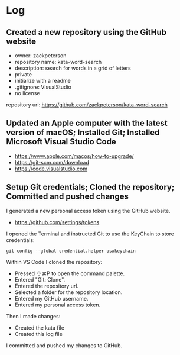 # Log

## Created a new repository using the GitHub website

 * owner: zackpeterson
 * repository name: kata-word-search
 * description: search for words in a grid of letters
 * private
 * initialize with a readme
 * .gitignore: VisualStudio
 * no license

repository url: https://github.com/zackpeterson/kata-word-search

## Updated an Apple computer with the latest version of macOS; Installed Git; Installed Microsoft Visual Studio Code

 * https://www.apple.com/macos/how-to-upgrade/
 * https://git-scm.com/download
 * https://code.visualstudio.com

## Setup Git credentials; Cloned the repository; Committed and pushed changes

I generated a new personal access token using the GitHub website.

 * https://github.com/settings/tokens

I opened the Terminal and instructed Git to use the KeyChain to store credentials:

    git config --global credential.helper osxkeychain

Within VS Code I cloned the repository:

 * Pressed ⇧⌘P to open the command palette.
 * Entered "Git: Clone".
 * Entered the repository url.
 * Selected a folder for the repository location.
 * Entered my GitHub username.
 * Entered my personal access token.

Then I made changes:

 * Created the kata file
 * Created this log file

I committed and pushed my changes to GitHub.